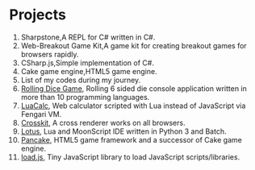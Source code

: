# Projects

1. Sharpstone,A REPL for C# written in C#.
2. Web-Breakout Game Kit,A game kit for creating breakout games for browsers rapidly.
3. CSharp.js,Simple implementation of C#.
4. Cake game engine,HTML5 game engine.
5. List of my codes during my journey.
6. [Rolling Dice Game](https://github.com/Rabios/RollingDiceGame), Rolling 6 sided die console application written in more than 10 programming languages.
7. [LuaCalc](https://github.com/Rabios/LuaCalc), Web calculator scripted with Lua instead of JavaScript via Fengari VM.
8. [Crosskit](https://github.com/Rabios/Crosskit), A cross renderer works on all browsers.
9. [Lotus](https://github.com/Rabios/Lotus), Lua and MoonScript IDE written in Python 3 and Batch.
10. [Pancake](https://github.com/Rabios/Pancake), HTML5 game framework and a successor of Cake game engine.
11. [load.js](https://github.com/Rabios/load.js), Tiny JavaScript library to load JavaScript scripts/libraries.
